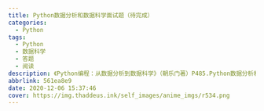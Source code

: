```yaml
---
title: Python数据分析和数据科学面试题（待完成）
categories:
  - Python
tags:
  - Python
  - 数据科学
  - 答题
  - 阅读
description: 《Python编程：从数据分析到数据科学》（朝乐门著）P485.Python数据分析和数据科学面试题
abbrlink: 561ea8e9
date: 2020-12-06 15:37:46
cover: https://img.thaddeus.ink/self_images/anime_imgs/r534.png
---
```



